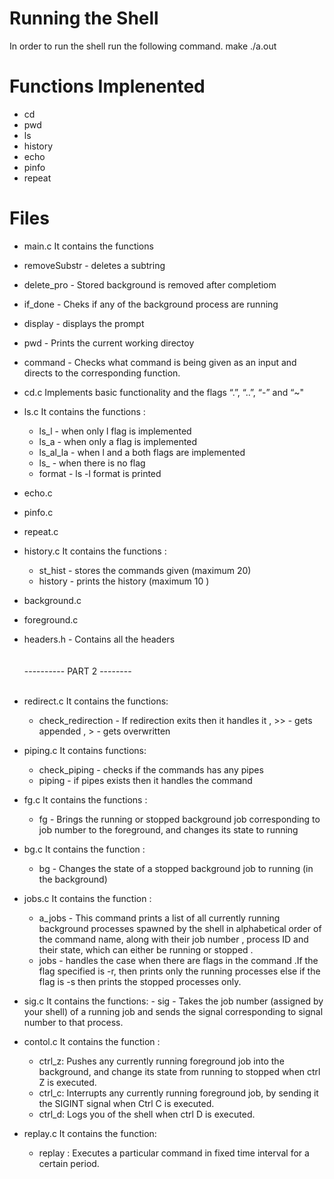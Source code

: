 # Running the Shell
 In order to run the shell run the following command.
   make
  ./a.out

# Functions Implenented 

- cd
- pwd
- ls
- history
- echo
- pinfo
- repeat


# Files 

- main.c
   It contains the functions 
 - removeSubstr  -  deletes a subtring 
 - delete_pro - Stored background is removed after completiom
 - if_done - Cheks if any of the background process are running
 - display - displays the prompt
 - pwd - Prints the current working directoy
 - command - Checks what command is being given as an input and directs to the corresponding function.
 
- cd.c 
   Implements  basic functionality and the flags  “.”, “..”, “-” and “~"
- ls.c
   It contains the functions :
   - ls_l  - when only l flag is implemented
   - ls_a - when only a flag is implemented 
   - ls_al_la -  when l and a both flags are implemented
   - ls_ - when there is no flag
   - format - ls -l format is printed 

- echo.c
- pinfo.c
- repeat.c
- history.c
   It contains the functions :
   - st_hist - stores the commands given (maximum 20)
   - history - prints the history (maximum 10 )
- background.c
- foreground.c
- headers.h - Contains all the headers<br><br><br>
---------- PART 2 -------- <br><br>
- redirect.c
    It contains the functions:
    - check_redirection - If redirection exits then it handles it , >> - gets appended , >  - gets overwritten
- piping.c
    It contains functions:
    - check_piping - checks if the commands has any pipes
    - piping - if pipes exists then it handles the command
- fg.c
    It contains the functions :
    - fg - Brings the running or stopped background job corresponding to job number to the foreground, and changes its state to running

- bg.c
   It contains the function :
   - bg -  Changes the state of a stopped background job to running (in the background)
- jobs.c
   It contains the function :
   - a_jobs - This command prints a list of all currently running background processes spawned by the shell in alphabetical order of the command name, along with their job number , process ID and their state, which can either be running or stopped .
   - jobs - handles the case when there are flags in the command .If the flag specified is -r, then prints only the running processes else if the flag is -s then prints the stopped processes only.
- sig.c
      It contains the functions:
      - sig - Takes the job number (assigned by your shell) of a running job and sends the signal corresponding to signal number to that process.
- contol.c 
    It contains the function :
    - ctrl_z: Pushes any currently running foreground job into the background, and change its state from running to stopped when ctrl Z  is executed.
    - ctrl_c: Interrupts any currently running foreground job, by sending it the SIGINT signal when Ctrl C is executed.
    - ctrl_d: Logs you  of the shell when ctrl D is executed.
- replay.c
   It contains the function:
   - replay : Executes a particular command in fixed time interval for a certain period.
